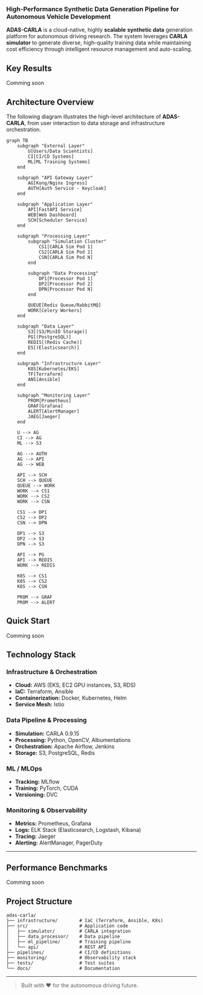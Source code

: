 ### High-Performance Synthetic Data Generation Pipeline for Autonomous Vehicle Development

**ADAS-CARLA** is a cloud-native, highly **scalable** **synthetic data** generation platform for autonomous driving research. The system leverages **CARLA simulator** to generate diverse, high-quality training data while maintaining cost efficiency through intelligent resource management and auto-scaling.

## Key Results
Comming soon

## Architecture Overview
The following diagram illustrates the high-level architecture of **ADAS-CARLA**, from user interaction to data storage and infrastructure orchestration. 

```mermaid
graph TB
    subgraph "External Layer"
        U[Users/Data Scientists]
        CI[CI/CD Systems]
        ML[ML Training Systems]
    end
    
    subgraph "API Gateway Layer"
        AG[Kong/Nginx Ingress]
        AUTH[Auth Service - Keycloak]
    end
    
    subgraph "Application Layer"
        API[FastAPI Service]
        WEB[Web Dashboard]
        SCH[Scheduler Service]
    end
    
    subgraph "Processing Layer"
        subgraph "Simulation Cluster"
            CS1[CARLA Sim Pod 1]
            CS2[CARLA Sim Pod 2]
            CSN[CARLA Sim Pod N]
        end
        
        subgraph "Data Processing"
            DP1[Processor Pod 1]
            DP2[Processor Pod 2]
            DPN[Processor Pod N]
        end
        
        QUEUE[Redis Queue/RabbitMQ]
        WORK[Celery Workers]
    end
    
    subgraph "Data Layer"
        S3[(S3/MinIO Storage)]
        PG[(PostgreSQL)]
        REDIS[(Redis Cache)]
        ES[(Elasticsearch)]
    end
    
    subgraph "Infrastructure Layer"
        K8S[Kubernetes/EKS]
        TF[Terraform]
        ANS[Ansible]
    end
    
    subgraph "Monitoring Layer"
        PROM[Prometheus]
        GRAF[Grafana]
        ALERT[AlertManager]
        JAEG[Jaeger]
    end
    
    U --> AG
    CI --> AG
    ML --> S3
    
    AG --> AUTH
    AG --> API
    AG --> WEB
    
    API --> SCH
    SCH --> QUEUE
    QUEUE --> WORK
    WORK --> CS1
    WORK --> CS2
    WORK --> CSN
    
    CS1 --> DP1
    CS2 --> DP2
    CSN --> DPN
    
    DP1 --> S3
    DP2 --> S3
    DPN --> S3
    
    API --> PG
    API --> REDIS
    WORK --> REDIS
    
    K8S --> CS1
    K8S --> CS2
    K8S --> CSN
    
    PROM --> GRAF
    PROM --> ALERT
```

## Quick Start
Comming soon

## Technology Stack

### Infrastructure & Orchestration
- **Cloud:** AWS (EKS, EC2 GPU instances, S3, RDS)  
- **IaC:** Terraform, Ansible  
- **Containerization:** Docker, Kubernetes, Helm  
- **Service Mesh:** Istio  

### Data Pipeline & Processing
- **Simulation:** CARLA 0.9.15  
- **Processing:** Python, OpenCV, Albumentations  
- **Orchestration:** Apache Airflow, Jenkins  
- **Storage:** S3, PostgreSQL, Redis  

### ML / MLOps
- **Tracking:** MLflow  
- **Training:** PyTorch, CUDA  
- **Versioning:** DVC  

### Monitoring & Observability
- **Metrics:** Prometheus, Grafana  
- **Logs:** ELK Stack (Elasticsearch, Logstash, Kibana)  
- **Tracing:** Jaeger  
- **Alerting:** AlertManager, PagerDuty  

---

## Performance Benchmarks
Comming soon

## Project Structure
```
adas-carla/
├── infrastructure/        # IaC (Terraform, Ansible, K8s)
├── src/                   # Application code
│   ├── simulator/         # CARLA integration
│   ├── data_processor/    # Data pipeline
│   ├── ml_pipeline/       # Training pipeline
│   └── api/               # REST API
├── pipelines/             # CI/CD definitions
├── monitoring/            # Observability stack
├── tests/                 # Test suites
└── docs/                  # Documentation
```

---

> Built with ❤️ for the autonomous driving future.